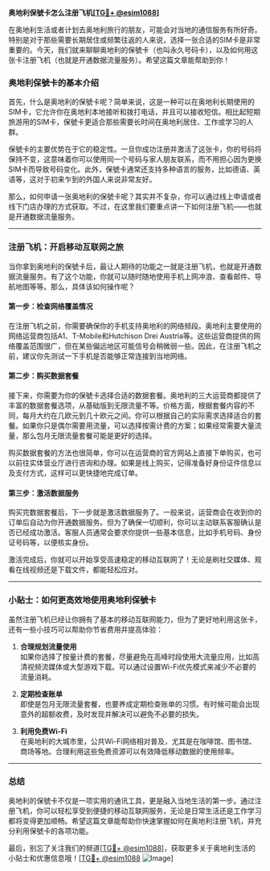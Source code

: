 **奥地利保號卡怎么注册飞机[[TG💪+ @esim1088](https://t.me/s/esim1088)]**

在奥地利生活或者计划去奥地利旅行的朋友，可能会对当地的通信服务有所好奇。特别是对于那些需要长期居住或频繁往返的人来说，选择一张合适的SIM卡是非常重要的。今天，我们就来聊聊奥地利的保號卡（也叫永久号码卡），以及如何用这张卡注册飞机（也就是开通数据流量服务）。希望这篇文章能帮助到你！

### 奥地利保號卡的基本介绍

首先，什么是奥地利的保號卡呢？简单来说，这是一种可以在奥地利长期使用的SIM卡，它允许你在奥地利本地接听和拨打电话，并且可以接收短信。相比起短期旅游用的SIM卡，保號卡更适合那些需要长时间在奥地利居住、工作或学习的人群。

保號卡的主要优势在于它的稳定性。一旦你成功注册并激活了这张卡，你的号码将保持不变，这意味着你可以使用同一个号码与家人朋友联系，而不用担心因为更换SIM卡而导致号码变化。此外，保號卡通常还支持多种语言的服务，比如德语、英语等，这对于初来乍到的外国人来说非常友好。

那么，如何申请一张奥地利的保號卡呢？其实并不复杂，你可以通过线上申请或者线下门店办理的方式获取。不过，在这里我们要重点讲一下如何注册飞机——也就是开通数据流量服务。

---

### 注册飞机：开启移动互联网之旅

当你拿到奥地利的保號卡后，最让人期待的功能之一就是注册飞机，也就是开通数据流量服务。有了这个功能，你就可以随时随地使用手机上网冲浪、查看邮件、导航地图等等。那么，具体该如何操作呢？

#### 第一步：检查网络覆盖情况

在注册飞机之前，你需要确保你的手机支持奥地利的网络频段。奥地利主要使用的网络运营商包括A1、T-Mobile和Hutchison Drei Austria等。这些运营商提供的网络覆盖范围很广，但在某些偏远地区可能信号会稍微弱一些。因此，在注册飞机之前，建议你先测试一下手机是否能够正常连接到当地网络。

#### 第二步：购买数据套餐

接下来，你需要为你的保號卡选择合适的数据套餐。奥地利的三大运营商都提供了丰富的数据套餐选项，从基础版到无限流量不等。价格方面，根据套餐内容的不同，每月大约在几欧元到几十欧元之间。你可以根据自己的实际需求选择适合的套餐。如果你只是偶尔需要用流量，可以选择按需计费的方案；如果经常需要大量流量，那么包月无限流量套餐可能是更好的选择。

购买数据套餐的方法也很简单，你可以在运营商的官方网站上直接下单购买，也可以前往实体营业厅进行咨询和办理。如果是线上购买，记得准备好身份证件信息以及支付方式，这样可以更快捷地完成订单。

#### 第三步：激活数据服务

购买完数据套餐后，下一步就是激活数据服务了。一般来说，运营商会在收到你的订单后自动为你开通数据服务。但为了确保一切顺利，你可以主动联系客服确认是否已经成功激活。客服人员通常会要求你提供一些基本信息，比如手机号码、身份证号码等，以便核实身份。

激活完成后，你就可以开始享受高速稳定的移动互联网了！无论是刷社交媒体、观看在线视频还是下载文件，都能轻松应对。

---

### 小贴士：如何更高效地使用奥地利保號卡

虽然注册飞机已经让你拥有了基本的移动互联网能力，但为了更好地利用这张卡，还有一些小技巧可以帮助你节省费用并提高体验：

1. **合理规划流量使用**  
   如果你选择了按量计费的套餐，尽量避免在高峰时段使用大流量应用，比如高清视频流媒体或大型游戏下载。可以通过设置Wi-Fi优先模式来减少不必要的流量消耗。

2. **定期检查账单**  
   即使是包月无限流量套餐，也要养成定期检查账单的习惯。有时候可能会出现意外的超额收费，及时发现并解决可以避免不必要的损失。

3. **利用免费Wi-Fi**  
   在奥地利的大城市里，公共Wi-Fi网络相对普及，尤其是在咖啡馆、图书馆、商场等地。合理利用这些免费资源可以有效降低移动数据的使用频率。

---

### 总结

奥地利的保號卡不仅是一项实用的通讯工具，更是融入当地生活的第一步。通过注册飞机，你可以轻松享受到便捷的移动互联网服务，无论是日常生活还是工作学习都将变得更加顺畅。希望这篇文章能帮助你快速掌握如何在奥地利注册飞机，并充分利用保號卡的各项功能。

最后，别忘了关注我们的频道[[TG💪+ @esim1088](https://t.me/s/esim1088)]，获取更多关于奥地利生活的小贴士和优惠信息哦！[[TG💪+ @esim1088](https://t.me/s/esim1088) ![Image](https://i.postimg.cc/4NQfJmqS/Snipaste-2025-05-13-00-14-12.png)]